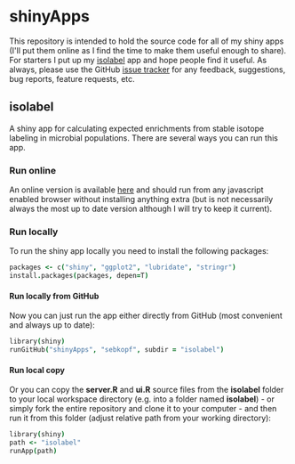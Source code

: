 shinyApps
=========

This repository is intended to hold the source code for all of my shiny apps (I'll put them online as I find the time to make them useful enough to share). For starters I put up my [isolabel](#isolabel) app and hope people find it useful. As always, please use the GitHub [issue tracker](https://github.com/sebkopf/shinyApps/issues) for any feedback, suggestions, bug reports, feature requests, etc.

## isolabel

A shiny app for calculating expected enrichments from stable isotope labeling in microbial populations. There are several ways you can run this app.

### Run online
An online version is available [here](https://sebkopf.shinyapps.io/isolabel/) and should run from any javascript enabled browser without installing anything extra (but is not necessarily always the most up to date version although I will try to keep it current).

### Run locally
To run the shiny app locally you need to install the following packages:
```coffee
packages <- c("shiny", "ggplot2", "lubridate", "stringr")
install.packages(packages, depen=T)
```

#### Run locally from GitHub
Now you can just run the app either directly from GitHub (most convenient and always up to date):
```coffee
library(shiny)
runGitHub("shinyApps", "sebkopf", subdir = "isolabel")
```

#### Run local copy
Or you can copy the **server.R** and **ui.R** source files from the **isolabel** folder to your local workspace directory (e.g. into a folder named **isolabel**)  - or simply fork the entire repository and clone it to your computer - and then run it from this folder (adjust relative path from your working directory):
```coffee
library(shiny)
path <- "isolabel"
runApp(path)
```
